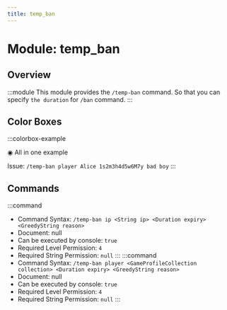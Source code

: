 ```yaml
---
title: temp_ban
---
```



# Module: temp_ban

## Overview
:::module
This module provides the `/temp-ban` command.
So that you can specify `the duration` for `/ban` command.
:::
## Color Boxes

:::colorbox-example

◉ All in one example

Issue: `/temp-ban player Alice 1s2m3h4d5w6M7y bad boy`
:::

## Commands
:::command
- Command Syntax: `/temp-ban ip <String ip> <Duration expiry> <GreedyString reason>`
- Document: null
- Can be executed by console: `true`
- Required Level Permission: `4`
- Required String Permission: `null`
:::
:::command
- Command Syntax: `/temp-ban player <GameProfileCollection collection> <Duration expiry> <GreedyString reason>`
- Document: null
- Can be executed by console: `true`
- Required Level Permission: `4`
- Required String Permission: `null`
:::
